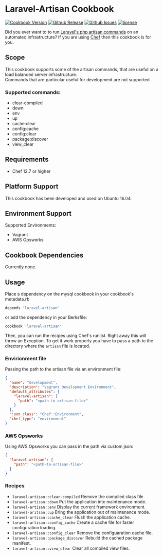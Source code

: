 # Laravel-Artisan Cookbook

[![Cookbook Version](https://img.shields.io/cookbook/v/laravel-artisan.svg)](https://supermarket.chef.io/cookbooks/laravel-artisan) [![Github Release](https://img.shields.io/github/release/sebbaum/laravel-artisan.svg)](https://github.com/sebbaum/laravel-artisan/releases) [![Github Issues](https://img.shields.io/github/issues/sebbaum/laravel-artisan.svg)](https://github.com/sebbaum/laravel-artisan/issues) [![license](https://img.shields.io/github/license/sebbaum/laravel-artisan.svg)](https://github.com/sebbaum/laravel-artisan/blob/master/LICENSE)

Did you ever want to to run [Laravel's php artisan commands](https://laravel.com/docs/5.5/artisan) on an automated infrastructure? If you are using [Chef](https://www.chef.io/) then this cookbook is for you.

## Scope
This cookbook supports some of the artisan commands, that are useful on a load balanced server infrastructure.  
Commands that are particular useful for development are not supported.

### Supported commands:
* clear-compiled
* down
* env
* up
* cache:clear
* config:cache
* config:clear
* package:discover
* view_clear

## Requirements
* Chef 12.7 or higher

## Platform Support
This cookbook has been developed and used on Ubuntu 16.04.

## Environment Support
Supported Environments:
* Vagrant
* AWS Opsworks

## Cookbook Dependencies
Currently none.

## Usage
Place a dependency on the mysql cookbook in your cookbook's metadata.rb

```ruby
depends 'laravel-artisan'
```

or add the dependency in your Berksfile:  
```ruby
cookbook 'laravel-artisan'
```

Then, you can run the recipes using Chef's runlist. Right away this will throw an Exception. To get it work properly you have
to pass a path to the directory where the `artisan` file is located.

### Envirionment file
Passing the path to the artisan file via an environment file:
```json
{
  "name": "development",
  "description": "Vagrant Development Environment",
  "default_attributes": {
    "laravel-artisan": {
      "path": "<path-to-artisan-file>"
    }
  },
  "json_class": "Chef::Environment",
  "chef_type": "environment"
}
```

### AWS Opsworks
Using AWS Opsworks you can pass in the path via custom json:
```json
{
  "laravel-artisan": {
    "path": "<path-to-artisan-file>"
  }
}
```

### Recipes
* `laravel-artisan::clear-compiled`		Remove the compiled class file
* `laravel-artisan::down` 				Put the application into maintenance mode.
* `laravel-artisan::env`				Display the current framework environment.
* `laravel-aritsan::up` 				Bring the application out of maintenance mode.
* `laravel-artisan::cache_clear`		Flush the application cache.
* `laravel-artisan::config_cache`		Create a cache file for faster configuration loading.
* `laravel-artisan::config_clear`		Remove the configuaration cache file.
* `laravel-artisan::package_discover`	Rebuild the cached package manifest.
* `laravel-artisan::view_clear`			Clear all compiled view files.
